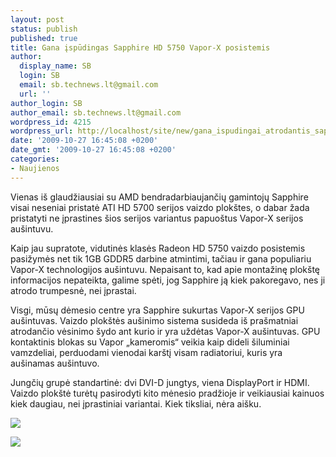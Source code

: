 ```yaml
---
layout: post
status: publish
published: true
title: Gana įspūdingas Sapphire HD 5750 Vapor-X posistemis
author:
  display_name: SB
  login: SB
  email: sb.technews.lt@gmail.com
  url: ''
author_login: SB
author_email: sb.technews.lt@gmail.com
wordpress_id: 4215
wordpress_url: http://localhost/site/new/gana_ispudingai_atrodantis_sapphire_hd_5750_vaporx_posistemis/
date: '2009-10-27 16:45:08 +0200'
date_gmt: '2009-10-27 16:45:08 +0200'
categories:
- Naujienos
---
```

<p>Vienas iš glaudžiausiai su AMD bendradarbiaujančių gamintojų Sapphire visai neseniai pristatė ATI HD 5700 serijos vaizdo plokštes, o dabar žada pristatyti ne įprastines šios serijos variantus papuoštus Vapor-X serijos aušintuvu.</p>
<p>Kaip jau supratote, vidutinės klasės Radeon HD 5750 vaizdo posistemis pasižymės net tik 1GB GDDR5 darbine atmintimi, tačiau ir gana populiariu Vapor-X technologijos aušintuvu. Nepaisant to, kad apie montažinę plokštę informacijos nepateikta, galime spėti, jog Sapphire ją kiek pakoregavo, nes ji atrodo trumpesnė, nei įprastai. </p>
<p>Visgi, mūsų dėmesio centre yra Sapphire sukurtas Vapor-X serijos GPU aušintuvas. Vaizdo plokštės aušinimo sistema susideda iš prašmatniai atrodančio vėsinimo šydo ant kurio ir yra uždėtas Vapor-X aušintuvas. GPU kontaktinis blokas su Vapor „kameromis“ veikia kaip dideli šiluminiai vamzdeliai, perduodami vienodai karštį visam radiatoriui, kuris yra aušinamas aušintuvo.</p>
<p>Jungčių grupė standartinė: dvi DVI-D jungtys, viena DisplayPort ir HDMI. Vaizdo plokštė turėtų pasirodyti kito mėnesio pradžioje ir veikiausiai kainuos kiek daugiau, nei įprastiniai variantai. Kiek tiksliai, nėra aišku.</p>
<p><img src="http://www.part.lt/img/0f087b218df6ef1abc6b143b6563785a700.jpg" /></p>
<p><img src="http://www.techpowerup.com/img/09-10-26/85b.jpg" /></p>
